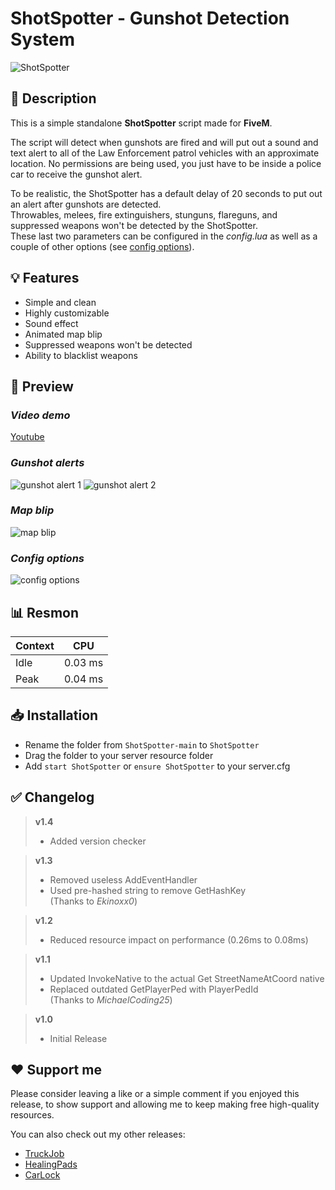 # **ShotSpotter - Gunshot Detection System**
![ShotSpotter](https://user-images.githubusercontent.com/79053058/181919066-c840a974-d8a4-4dca-a89b-dbe71ca7e58c.png)

## :bookmark_tabs: **Description** 
This is a simple standalone **ShotSpotter** script made for **FiveM**.  

The script will detect when gunshots are fired and will put out a sound and text alert to all of the Law Enforcement patrol vehicles with an approximate location.
No permissions are being used, you just have to be inside a police car to receive the gunshot alert.  

To be realistic, the ShotSpotter has a default delay of 20 seconds to put out an alert after gunshots are detected.  
Throwables, melees, fire extinguishers, stunguns, flareguns, and suppressed weapons won't be detected by the ShotSpotter.  
These last two parameters can be configured in the *config.lua* as well as a couple of other options (see [config options](https://github.com/ItzEndah/ShotSpotter#config-options)).  

## :bulb: **Features** 
- Simple and clean 
- Highly customizable 
- Sound effect 
- Animated map blip 
- Suppressed weapons won't be detected 
- Ability to blacklist weapons 

## :eyes: **Preview** 
### *Video demo*
[Youtube](https://youtu.be/bIVGg95TFsY)

### *Gunshot alerts*
![gunshot alert 1](https://i.imgur.com/5yV9NSq.png)
![gunshot alert 2](https://i.imgur.com/euOSLHr.png)

### *Map blip*
![map blip](https://i.imgur.com/VDzuUtg.gif)

### *Config options*
![config options](https://user-images.githubusercontent.com/79053058/185755495-66d9df76-b55a-4c89-9817-3ebcf7709d76.png)

## :bar_chart: **Resmon**
| Context | CPU |
| ------------- | ------------- |
| Idle  | 0.03 ms  |
| Peak  | 0.04 ms  |

## :inbox_tray: **Installation**
- Rename the folder from `ShotSpotter-main` to `ShotSpotter`
- Drag the folder to your server resource folder
- Add `start ShotSpotter` or `ensure ShotSpotter` to your server.cfg 

## :white_check_mark: **Changelog**
> **v1.4**
> - Added version checker

> **v1.3**
> - Removed useless AddEventHandler 
> - Used pre-hashed string to remove GetHashKey  
> (Thanks to *Ekinoxx0*)

> **v1.2**
> - Reduced resource impact on performance (0.26ms to 0.08ms)

> **v1.1** 
> - Updated InvokeNative to the actual Get StreetNameAtCoord native
> - Replaced outdated GetPlayerPed with PlayerPedId  
> (Thanks to *MichaelCoding25*)

> **v1.0**
> - Initial Release 

## :heart: **Support me**
Please consider leaving a like or a simple comment if you enjoyed this release, to show support and allowing me to keep making free high-quality resources.  

You can also check out my other releases:
- [TruckJob](https://forum.cfx.re/t/free-truckjob-work-as-a-truck-driver/4898910)
- [HealingPads](https://forum.cfx.re/t/free-healingpads-heal-at-hospitals/4888341)
- [CarLock](https://forum.cfx.re/t/free-carlock-animation-sound/3768972/1)
